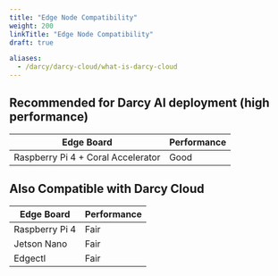 ```yaml
---
title: "Edge Node Compatibility"
weight: 200
linkTitle: "Edge Node Compatibility"
draft: true

aliases:
  - /darcy/darcy-cloud/what-is-darcy-cloud
---
```


## Recommended for Darcy AI deployment (high performance)

| Edge Board         | Performance  |
| ------------------ | -------- |
| Raspberry Pi 4 + Coral Accelerator    | Good |

## Also Compatible with Darcy Cloud

| Edge Board         | Performance  |
| ------------------ | -------- |
| Raspberry Pi 4    | Fair |
| Jetson Nano | Fair |
| Edgectl            | Fair |

